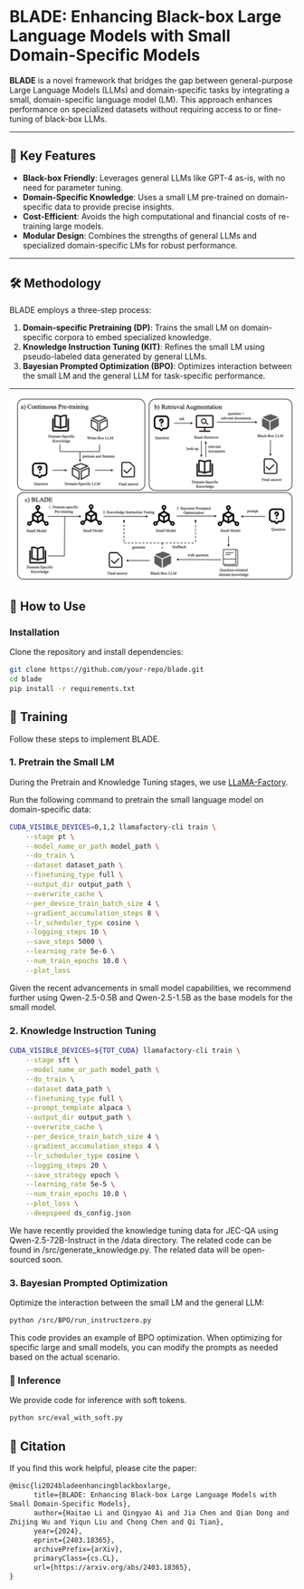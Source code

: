 # BLADE: Enhancing Black-box Large Language Models with Small Domain-Specific Models

**BLADE** is a novel framework that bridges the gap between general-purpose Large Language Models (LLMs) and domain-specific tasks by integrating a small, domain-specific language model (LM). This approach enhances performance on specialized datasets without requiring access to or fine-tuning of black-box LLMs.



---

## 🌟 Key Features

- **Black-box Friendly**: Leverages general LLMs like GPT-4 as-is, with no need for parameter tuning.
- **Domain-Specific Knowledge**: Uses a small LM pre-trained on domain-specific data to provide precise insights.
- **Cost-Efficient**: Avoids the high computational and financial costs of re-training large models.
- **Modular Design**: Combines the strengths of general LLMs and specialized domain-specific LMs for robust performance.

---

## 🛠️ Methodology

BLADE employs a three-step process:

1. **Domain-specific Pretraining (DP)**: Trains the small LM on domain-specific corpora to embed specialized knowledge.
2. **Knowledge Instruction Tuning (KIT)**: Refines the small LM using pseudo-labeled data generated by general LLMs.
3. **Bayesian Prompted Optimization (BPO)**: Optimizes interaction between the small LM and the general LLM for task-specific performance.

---


![image](./figure/blade.png)



## 🚀 How to Use

### Installation
Clone the repository and install dependencies:
```bash
git clone https://github.com/your-repo/blade.git
cd blade
pip install -r requirements.txt
```

## 🚀 Training


Follow these steps to implement BLADE.

### 1. Pretrain the Small LM
During the Pretrain and Knowledge Tuning stages, we use [LLaMA-Factory](https://github.com/hiyouga/LLaMA-Factory).


Run the following command to pretrain the small language model on domain-specific data:
```bash
CUDA_VISIBLE_DEVICES=0,1,2 llamafactory-cli train \
    --stage pt \
    --model_name_or_path model_path \
    --do_train \
    --dataset dataset_path \
    --finetuning_type full \
    --output_dir output_path \
    --overwrite_cache \
    --per_device_train_batch_size 4 \
    --gradient_accumulation_steps 8 \
    --lr_scheduler_type cosine \
    --logging_steps 10 \
    --save_steps 5000 \
    --learning_rate 5e-6 \
    --num_train_epochs 10.0 \
    --plot_loss 
```

Given the recent advancements in small model capabilities, we recommend further using Qwen-2.5-0.5B and Qwen-2.5-1.5B as the base models for the small model.


### 2. Knowledge Instruction Tuning

```bash
CUDA_VISIBLE_DEVICES=${TOT_CUDA} llamafactory-cli train \
    --stage sft \
    --model_name_or_path model_path \
    --do_train \
    --dataset data_path \
    --finetuning_type full \
    --prompt_template alpaca \
    --output_dir output_path \
    --overwrite_cache \
    --per_device_train_batch_size 4 \
    --gradient_accumulation_steps 4 \
    --lr_scheduler_type cosine \
    --logging_steps 20 \
    --save_strategy epoch \
    --learning_rate 5e-5 \
    --num_train_epochs 10.0 \
    --plot_loss \
    --deepspeed ds_config.json 
```

We have recently provided the knowledge tuning data for JEC-QA using Qwen-2.5-72B-Instruct in the /data directory. The related code can be found in /src/generate_knowledge.py. The related data will be open-sourced soon.



### 3. Bayesian Prompted Optimization

Optimize the interaction between the small LM and the general LLM:

```bash
python /src/BPO/run_instructzero.py
```

This code provides an example of BPO optimization. When optimizing for specific large and small models, you can modify the prompts as needed based on the actual scenario.

### 🧪 Inference
We provide code for inference with soft tokens.


```bash
python src/eval_with_soft.py
```

## 🔗 Citation
If you find this work helpful, please cite the paper:

```
@misc{li2024bladeenhancingblackboxlarge,
      title={BLADE: Enhancing Black-box Large Language Models with Small Domain-Specific Models}, 
      author={Haitao Li and Qingyao Ai and Jia Chen and Qian Dong and Zhijing Wu and Yiqun Liu and Chong Chen and Qi Tian},
      year={2024},
      eprint={2403.18365},
      archivePrefix={arXiv},
      primaryClass={cs.CL},
      url={https://arxiv.org/abs/2403.18365}, 
}
```